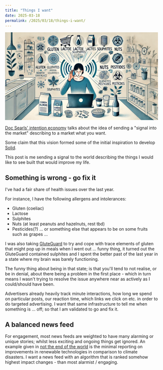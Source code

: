 ```yaml
---
title: "Things I want"
date: 2025-03-18
permalink: /2025/03/18/things-i-want/
---
```


![](/intent.png)

[Doc Searls' intention economy](https://en.wikipedia.org/wiki/The_Intention_Economy) talks about the idea of sending a "signal into the market" describing to a market what you want.

Some claim that this vision formed some of the initial inspiration to develop [Solid](https://solidproject.org).

This post is me sending a signal to the world describing the things I would like to see built that would improve my life.

## Something is wrong - go fix it

I've had a fair share of health issues over the last year.

For instance, I have the following allergens and intolerances:
 - Gluten (coeliac)
 - Lactose
 - Sulphites
 - Nuts (at least peanuts and hazelnuts, rest tbd)
 - Pesticides(?) ... or something else that appears to be on some fruits such as grapes ...

I was also taking [GluteGuard](https://gluteguard.com.au) to try and cope with trace elements of gluten that might pop up in meals when I went out ... funny thing, it turned out the GluteGuard contained sulphites and I spent the better past of the last year in a state where my brain was barely functioning.

The funny thing about being in that state; is that you'll tend to not realise, or be in denial, about there being a problem in the first place - which in turn means I wasn't trying to resolve the issue anywhere near as actively as I could/should have been.

Advertisers already heavily track minute interactions, how long we spend on particular posts, our reaction time, which links we click on etc. in order to do targeted advertising. I want that same infrastructure to tell me when something is ... off; so that I am validated to go and fix it.

## A balanced news feed

For engagement, most news feeds are weighted to have many alarming or unique stories; whilst less exciting and ongoing things get ignored. An example given in [not the end of the world](https://www.penguin.co.uk/books/453652/not-the-end-of-the-world-by-ritchie-hannah/9781529931242) is the minimal reporting on improvements in renewable technologies in comparison to climate disasters. I want a news feed with an algorithm that is ranked somehow highest impact changes - than most alarmist / engaging.
